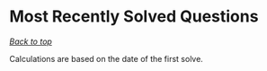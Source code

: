 # Most Recently Solved Questions

*[Back to top](<../README.md>)*

Calculations are based on the date of the first solve.

